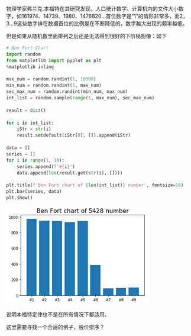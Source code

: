 物理学家弗兰克.本福特在其研究发现，人口统计数字、计算机内的文件大小数字，如161974、14739、1980、1476820...首位数字是“1”的情形非常多，而2，3...9这些数字排在数据首位的比例是在不断降低的，数字越大出现的频率越低。

但是如果从随机数里面排列之后还是无法得到很好的下阶梯图像：如下

```python
# Ben Fort Chart
import random
from matplotlib import pyplot as plt
%matplotlib inline

max_num = random.randint(1, 10000)
min_num = random.randint(1, max_num)
sec_max_num = random.randint(min_num, max_num)
int_list = random.sample(range(1, max_num), sec_max_num)

result = dict()

for i in int_list:
    iStr = str(i)
    result.setdefault(iStr[0], []).append(iStr)

data = []
series = []
for i in range(1, 10):
    series.append(f'#{i}')
    data.append(len(result.get(str(i), [])))

plt.title(f'Ben Fort chart of {len(int_list)} number', fontsize=16)
plt.bar(series, data)
plt.show()
```


![png](0105BenFord_Law0.png)

说明本福特定律也不是在所有情况下都适用。

这里需要寻找一个合适的例子，股价排序？